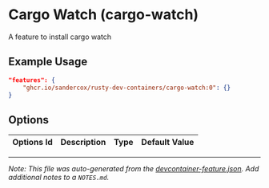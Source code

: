 
# Cargo Watch (cargo-watch)

A feature to install cargo watch

## Example Usage

```json
"features": {
    "ghcr.io/sandercox/rusty-dev-containers/cargo-watch:0": {}
}
```

## Options

| Options Id | Description | Type | Default Value |
|-----|-----|-----|-----|




---

_Note: This file was auto-generated from the [devcontainer-feature.json](https://github.com/sandercox/rusty-dev-containers/blob/main/src/cargo-watch/devcontainer-feature.json).  Add additional notes to a `NOTES.md`._
